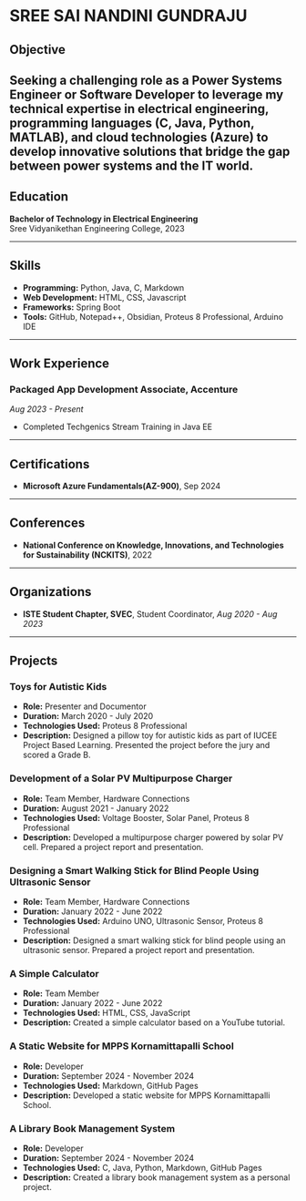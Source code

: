 # SREE SAI NANDINI GUNDRAJU

## Objective
Seeking a challenging role as a Power Systems Engineer or Software Developer to leverage my technical expertise in electrical engineering, programming languages (C, Java, Python, MATLAB), and cloud technologies (Azure) to develop innovative solutions that bridge the gap between power systems and the IT world.
---

## Education
**Bachelor of Technology in Electrical Engineering**  
Sree Vidyanikethan Engineering College, 2023

---

## Skills
- **Programming:** Python, Java, C, Markdown
- **Web Development:** HTML, CSS, Javascript
- **Frameworks:** Spring Boot
- **Tools:** GitHub, Notepad++, Obsidian, Proteus 8 Professional, Arduino IDE

---

## Work Experience
### Packaged App Development Associate, Accenture
*Aug 2023 - Present*  
- Completed Techgenics Stream Training in Java EE

---

## Certifications
- **Microsoft Azure Fundamentals(AZ-900)**, Sep 2024

---

## Conferences
- **National Conference on Knowledge, Innovations, and Technologies for Sustainability (NCKITS)**, 2022

---

## Organizations
- **ISTE Student Chapter, SVEC**, Student Coordinator, *Aug 2020 - Aug 2023*

---

## Projects

### **Toys for Autistic Kids**
* **Role:** Presenter and Documentor
* **Duration:** March 2020 - July 2020
* **Technologies Used:** Proteus 8 Professional
* **Description:** Designed a pillow toy for autistic kids as part of IUCEE Project Based Learning. Presented the project before the jury and scored a Grade B.

### **Development of a Solar PV Multipurpose Charger**
* **Role:** Team Member, Hardware Connections
* **Duration:** August 2021 - January 2022
* **Technologies Used:** Voltage Booster, Solar Panel, Proteus 8 Professional
* **Description:** Developed a multipurpose charger powered by solar PV cell. Prepared a project report and presentation.

### **Designing a Smart Walking Stick for Blind People Using Ultrasonic Sensor**
* **Role:** Team Member, Hardware Connections
* **Duration:** January 2022 - June 2022
* **Technologies Used:** Arduino UNO, Ultrasonic Sensor, Proteus 8 Professional
* **Description:** Designed a smart walking stick for blind people using an ultrasonic sensor. Prepared a project report and presentation.

### **A Simple Calculator**
* **Role:** Team Member
* **Duration:** January 2022 - June 2022
* **Technologies Used:** HTML, CSS, JavaScript
* **Description:** Created a simple calculator based on a YouTube tutorial.

### **A Static Website for MPPS Kornamittapalli School**
* **Role:** Developer
* **Duration:** September 2024 - November 2024
* **Technologies Used:** Markdown, GitHub Pages
* **Description:** Developed a static website for MPPS Kornamittapalli School.

### **A Library Book Management System**
* **Role:** Developer
* **Duration:** September 2024 - November 2024
* **Technologies Used:** C, Java, Python, Markdown, GitHub Pages
* **Description:** Created a library book management system as a personal project.

